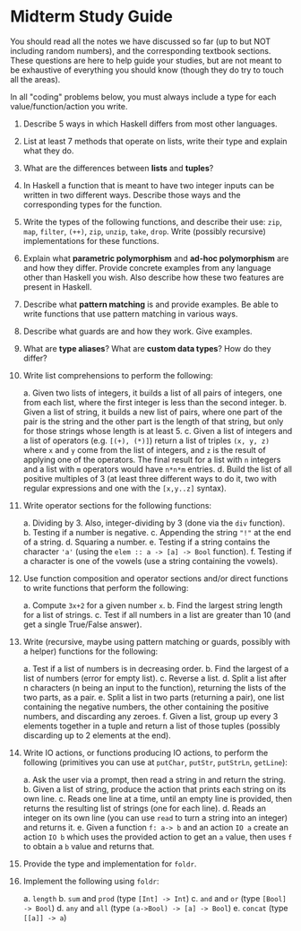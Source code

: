 # Midterm Study Guide

You should read all the notes we have discussed so far (up to but NOT including random numbers), and the corresponding textbook sections. These questions are here to help guide your studies, but are not meant to be exhaustive of everything you should know (though they do try to touch all the areas).

In all "coding" problems below, you must always include a type for each value/function/action you write.

1. Describe 5 ways in which Haskell differs from most other languages.
2. List at least 7 methods that operate on lists, write their type and explain what they do.
3. What are the differences between **lists** and **tuples**?
4. In Haskell a function that is meant to have two integer inputs can be written in two different ways. Describe those ways and the corresponding types for the function.
5. Write the types of the following functions, and describe their use: `zip`, `map`, `filter`, `(++)`, `zip`, `unzip`, `take`, `drop`. Write (possibly recursive) implementations for these functions.
6. Explain what **parametric polymorphism** and **ad-hoc polymorphism** are and how they differ. Provide concrete examples from any language other than Haskell you wish. Also describe how these two features are present in Haskell.
7. Describe what **pattern matching** is and provide examples. Be able to write functions that use pattern matching in various ways.
8. Describe what guards are and how they work. Give examples.
9. What are **type aliases**? What are **custom data types**? How do they differ?
10. Write list comprehensions to perform the following:

    a. Given two lists of integers, it builds a list of all pairs of integers, one from each list, where the first integer is less than the second integer.
    b. Given a list of string, it builds a new list of pairs, where one part of the pair is the string and the other part is the length of that string, but only for those strings whose length is at least 5.
    c. Given a list of integers and a list of operators (e.g. `[(+), (*)]`) return a list of triples `(x, y, z)` where `x` and `y` come from the list of integers, and `z` is the result of applying one of the operators. The final result for a list with `n` integers and a list with `m` operators would have `n*n*m` entries.
    d. Build the list of all positive multiples of 3 (at least three different ways to do it, two with regular expressions and one with the `[x,y..z]` syntax).
11. Write operator sections for the following functions:

    a. Dividing by 3. Also, integer-dividing by 3 (done via the `div` function).
    b. Testing if a number is negative.
    c. Appending the string `"!"` at the end of a string.
    d. Squaring a number.
    e. Testing if a string contains the character `'a'` (using the `elem :: a -> [a] -> Bool` function).
    f. Testing if a character is one of the vowels (use a string containing the vowels).
12. Use function composition and operator sections and/or direct functions to write functions that perform the following:

    a. Compute `3x+2` for a given number `x`.
    b. Find the largest string length for a list of strings.
    c. Test if all numbers in a list are greater than 10 (and get a single True/False answer).
13. Write (recursive, maybe using pattern matching or guards, possibly with a helper) functions for the following:

    a. Test if a list of numbers is in decreasing order.
    b. Find the largest of a list of numbers (error for empty list).
    c. Reverse a list.
    d. Split a list after n characters (n being an input to the function), returning the lists of the two parts, as a pair.
    e. Split a list in two parts (returning a pair), one list containing the negative numbers, the other containing the positive numbers, and discarding any zeroes.
    f. Given a list, group up every 3 elements together in a tuple and return a list of those tuples (possibly discarding up to 2 elements at the end).
14. Write IO actions, or functions producing IO actions, to perform the following (primitives you can use at `putChar`, `putStr`, `putStrLn`, `getLine`):

    a. Ask the user via a prompt, then read a string in and return the string.
    b. Given a list of string, produce the action that prints each string on its own line.
    c. Reads one line at a time, until an empty line is provided, then returns the resulting list of strings (one for each line).
    d. Reads an integer on its own line (you can use `read` to turn a string into an integer) and returns it.
    e. Given a function `f: a-> b` and an action `IO a` create an action `IO b` which uses the provided action to get an `a` value, then uses `f` to obtain a `b` value and returns that.
15. Provide the type and implementation for `foldr`.
16. Implement the following using `foldr`:

    a. `length`
    b. `sum` and `prod`  (type `[Int] -> Int`)
    c. `and` and `or`  (type `[Bool] -> Bool`)
    d. `any` and `all` (type `(a->Bool) -> [a] -> Bool`)
    e. `concat`  (type `[[a]] -> a`)
